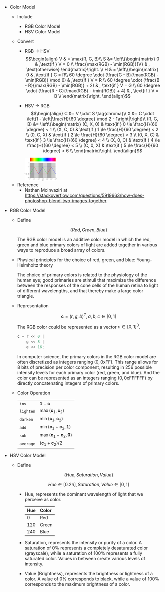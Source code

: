* Color Model

  * Include
    * RGB Color Model
    * HSV Color Model

  * Convert
    - RGB $\to$ HSV 
      $$\begin{align}
        V & = \max(R, G, B)\\
        S &= \left\{\begin{matrix}
          0 & ,\text{if }  V = 0 \\
          \frac{\max(RGB) - \min(RGB)}{V}  & , \text{otherwise}
        \end{matrix}\right.  \\
        H & = \left\{\begin{matrix}
          0 & ,\text{if }  C = R\\ 
          60 \degree \cdot (\frac{G - B}{\max(RGB) - \min(RGB)}  \mod 6) & ,\text{if } V = R \\ 
          60 \degree \cdot (\frac{B - R}{\max(RGB) - \min(RGB)} + 2) & , \text{if } V = G \\  
          60 \degree \cdot (\frac{R - G}{\max(RGB) - \min(RGB)} + 4) & , \text{if } V = B \\  
        \end{matrix}\right.
      \end{align}$$
      
    - HSV $\to$ RGB
      $$\begin{align}
        C &= V \cdot S  \tag{chroma}\\
        X &= C \cdot \left(1 - \left|\frac{H}{60 \degree} \mod 2 - 1\right|\right)\\
        (R, G, B) &= \left\{\begin{matrix}
          (C, X, 0) & \text{if } 0 \le \frac{H}{60 \degree} < 1  \\
          (X, C, 0) & \text{if } 1 \le \frac{H}{60 \degree} < 2  \\
          (0, C, X) & \text{if } 2 \le \frac{H}{60 \degree} < 3  \\
          (0, X, C) & \text{if } 3 \le \frac{H}{60 \degree} < 4  \\
          (X, 0, C) & \text{if } 4 \le \frac{H}{60 \degree} < 5  \\
          (C, 0, X) & \text{if } 5 \le \frac{H}{60 \degree} < 6  \\
        \end{matrix}\right.
      \end{align}$$
      
      <img src=".\assets\2560px-HSV-RGB-comparison.svg.png" alt="img" style="zoom:10%;" />

  - Reference
    - Nathan Moinvaziri at https://stackoverflow.com/questions/5919663/how-does-photoshop-blend-two-images-together

* RGB Color Model

  - Define

    $$\{Red, Green, Blue\}$$

    The RGB color model is an additive color model in which the red, green and blue primary colors of light are added together in various ways to reproduce a broad array of colors.

  - Physical principles for the choice of red, green, and blue: Young–Helmholtz theory

    The choice of primary colors is related to the physiology of the human eye; good primaries are stimuli that maximize the difference between the responses of the cone cells of the human retina to light of different wavelengths, and that thereby make a large color triangle.

  - Representation

    $$\boldsymbol c = (r, g, b)^T , a, b,c \in [0, 1]$$

    The RGB color could be represented as a vector $c \in [0, 1]^3$. 

    ```c
    c = r << 0 |
        g << 8 | 
        e << 16;
    ```

    In computer science, the primary colors in the RGB color model are often discretized as integers ranging $(0, \text{0xFF})$. This range allows for 8 bits of precision per color component, resulting in $256$ possible intensity levels for each primary color (red, green, and blue). And the color can be represented as an integers ranging $(0, \text{0xFFFFFF})$ by directly concatenating integers of primary colors.

  - Color Operation

    | | |
    | ------- | ------------------------------------------------------ |
    | `inv` | $\boldsymbol 1 - \boldsymbol c$ |
    | `lighten` | $\max(\boldsymbol c_1, \boldsymbol c_2)$               |
    | `darken` | $\min(\boldsymbol c_1, \boldsymbol c_2)$               |
    | `add`  | $\min(\boldsymbol c_1 + \boldsymbol c_2, \boldsymbol 1)$ |
    | `sub` | $\max(\boldsymbol c_1 - \boldsymbol c_2, \boldsymbol 0)$ |
    | `average` | $(\boldsymbol c_1 + \boldsymbol c_2) / 2$ |


* HSV Color Model

  - Define

    $$\{Hue, Saturation, Value\}$$

    $$Hue \in [0. 2\pi], Saturation, Value \in [0,1]$$

    - Hue, represents the dominant wavelength of light that we perceive as color. 

      | Hue  | Color |
      | ---- | ----- |
      | 0    | Red   |
      | 120  | Green |
      | 240  | Blue  |
  
    - Saturation,  represents the intensity or purity of a color. A saturation of 0% represents a completely desaturated color (grayscale), while a saturation of 100% represents a fully saturated color. Values in between create various levels of intensity.
  
    - Value (Brightness), represents the brightness or lightness of a color. A value of 0% corresponds to black, while a value of 100% corresponds to the maximum brightness of a color.

      
